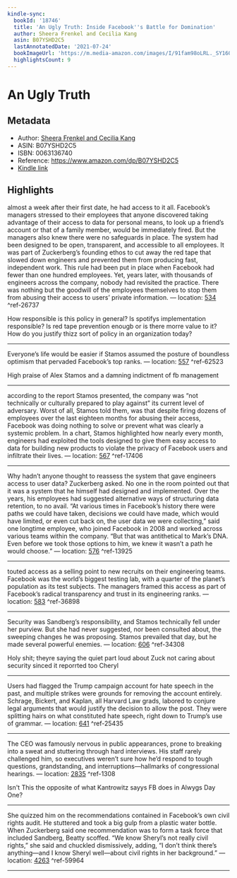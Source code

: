 ```yaml
---
kindle-sync:
  bookId: '18746'
  title: 'An Ugly Truth: Inside Facebook''s Battle for Domination'
  author: Sheera Frenkel and Cecilia Kang
  asin: B07YSHD2C5
  lastAnnotatedDate: '2021-07-24'
  bookImageUrl: 'https://m.media-amazon.com/images/I/91fam98oLRL._SY160.jpg'
  highlightsCount: 9
---
```

# An Ugly Truth
## Metadata
* Author: [Sheera Frenkel and Cecilia Kang](https://www.amazon.com/Sheera-Frenkel/e/B08Q299ZML/ref=dp_byline_cont_ebooks_1)
* ASIN: B07YSHD2C5
* ISBN: 0063136740
* Reference: https://www.amazon.com/dp/B07YSHD2C5
* [Kindle link](kindle://book?action=open&asin=B07YSHD2C5)

## Highlights
almost a week after their first date, he had access to it all. Facebook’s managers stressed to their employees that anyone discovered taking advantage of their access to data for personal means, to look up a friend’s account or that of a family member, would be immediately fired. But the managers also knew there were no safeguards in place. The system had been designed to be open, transparent, and accessible to all employees. It was part of Zuckerberg’s founding ethos to cut away the red tape that slowed down engineers and prevented them from producing fast, independent work. This rule had been put in place when Facebook had fewer than one hundred employees. Yet, years later, with thousands of engineers across the company, nobody had revisited the practice. There was nothing but the goodwill of the employees themselves to stop them from abusing their access to users’ private information. — location: [534](kindle://book?action=open&asin=B07YSHD2C5&location=534) ^ref-26737

How responsible is this policy in general? Is spotifys implementation responsible? Is red tape prevention enougb or is  there morre value  to it? How do you justify thizz sort of policy in an organization today?

---
Everyone’s life would be easier if Stamos assumed the posture of boundless optimism that pervaded Facebook’s top ranks. — location: [557](kindle://book?action=open&asin=B07YSHD2C5&location=557) ^ref-62523

High praise of Alex Stamos and  a damning indictment of fb management 

---
according to the report Stamos presented, the company was “not technically or culturally prepared to play against” its current level of adversary. Worst of all, Stamos told them, was that despite firing dozens of employees over the last eighteen months for abusing their access, Facebook was doing nothing to solve or prevent what was clearly a systemic problem. In a chart, Stamos highlighted how nearly every month, engineers had exploited the tools designed to give them easy access to data for building new products to violate the privacy of Facebook users and infiltrate their lives. — location: [567](kindle://book?action=open&asin=B07YSHD2C5&location=567) ^ref-17406

---
Why hadn’t anyone thought to reassess the system that gave engineers access to user data? Zuckerberg asked. No one in the room pointed out that it was a system that he himself had designed and implemented. Over the years, his employees had suggested alternative ways of structuring data retention, to no avail. “At various times in Facebook’s history there were paths we could have taken, decisions we could have made, which would have limited, or even cut back on, the user data we were collecting,” said one longtime employee, who joined Facebook in 2008 and worked across various teams within the company. “But that was antithetical to Mark’s DNA. Even before we took those options to him, we knew it wasn’t a path he would choose.” — location: [576](kindle://book?action=open&asin=B07YSHD2C5&location=576) ^ref-13925

---
touted access as a selling point to new recruits on their engineering teams. Facebook was the world’s biggest testing lab, with a quarter of the planet’s population as its test subjects. The managers framed this access as part of Facebook’s radical transparency and trust in its engineering ranks. — location: [583](kindle://book?action=open&asin=B07YSHD2C5&location=583) ^ref-36898

---
Security was Sandberg’s responsibility, and Stamos technically fell under her purview. But she had never suggested, nor been consulted about, the sweeping changes he was proposing. Stamos prevailed that day, but he made several powerful enemies. — location: [606](kindle://book?action=open&asin=B07YSHD2C5&location=606) ^ref-34308

Holy shit; theyre saying the quiet part loud about Zuck not caring about security sinced it  reporrted too Cheryl

---
Users had flagged the Trump campaign account for hate speech in the past, and multiple strikes were grounds for removing the account entirely. Schrage, Bickert, and Kaplan, all Harvard Law grads, labored to conjure legal arguments that would justify the decision to allow the post. They were splitting hairs on what constituted hate speech, right down to Trump’s use of grammar. — location: [641](kindle://book?action=open&asin=B07YSHD2C5&location=641) ^ref-25435

---
The CEO was famously nervous in public appearances, prone to breaking into a sweat and stuttering through hard interviews. His staff rarely challenged him, so executives weren’t sure how he’d respond to tough questions, grandstanding, and interruptions—hallmarks of congressional hearings. — location: [2835](kindle://book?action=open&asin=B07YSHD2C5&location=2835) ^ref-1308

Isn't This the opposite of what Kantrowitz sayys FB does in Alwygs Day One?

---
She quizzed him on the recommendations contained in Facebook’s own civil rights audit. He stuttered and took a big gulp from a plastic water bottle. When Zuckerberg said one recommendation was to form a task force that included Sandberg, Beatty scoffed. “We know Sheryl’s not really civil rights,” she said and chuckled dismissively, adding, “I don’t think there’s anything—and I know Sheryl well—about civil rights in her background.” — location: [4263](kindle://book?action=open&asin=B07YSHD2C5&location=4263) ^ref-59964

---
